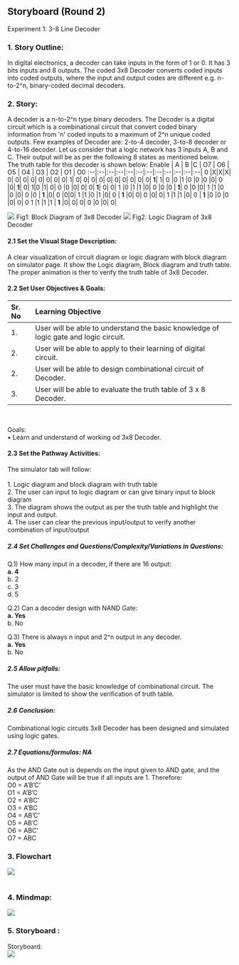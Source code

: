## Storyboard (Round 2)


Experiment 1: 3-8 Line Decoder

### 1. Story Outline:

In digital electronics, a decoder can take inputs in the form of 1 or 0. It has 3 bits inputs and 8 outputs. The coded 3x8 Decoder converts coded inputs into coded outputs, where the input and output codes are different e.g. n-to-2^n, binary-coded decimal decoders. 

### 2. Story:

A decoder is a n-to-2^n type binary decoders. The Decoder is a digital circuit which is a combinational circuit that convert coded binary information from 'n' coded inputs to a maximum of 2^n unique coded outputs. Few examples of Decoder are: 2-to-4 decoder, 3-to-8 decoder or 4-to-16 decoder.
Let us consider that a logic network has 3 inputs A, B and C. Their output will be as per the following 8 states as mentioned below. The truth table for this decoder is shown below:
Enable | A | B |C | O7 | O6 | O5 | O4 | O3 | O2 | O1 | O0
:--|:--|:--|:--|:--|:--|:--|:--|:--|:--|:--|:--| 
0	|X|X|X|	0|	0|	0|	0|	0|	0|	0|	0|
1|	0|	0|	0|	0| 0|	0|	0|	0|	0|	0|<b>	1</b>|
1|	0	|0	|1	|0	|0	|0	|0|	0	|0|<b>	1</b>|	0|
1|0	|1|	0|	0	|0	|0|	0|	0|<b>	1</b>|	0|	0|
1	|0	|1	|1	|0|	0	|0	|0	|<b>	1</b>|	0	|0	|0|
1	|1	|0	|0	|0|	0	|0	|<b>	1</b>	|0|	0	|0|0|
1	|1	|0	|1	|0|	0	|<b>	1</b>	|0|	0|	0	|0|	0|
1	|1	|1	|0|	0	|<b>	1</b>	|0	|0	|0	|0|	0|	0
1	|1	|1	|1	|<b>	1</b>	|0|	0|	0|	0	|0	|0|	0|

<img src="https://github.com/avdheshgupta-ims/eb4_DS_DeadHeads_3-8LineDecoder/blob/master/storyboard/images/Decoder.jpg">
Fig1: Block Diagram of 3x8 Decoder
<img src="https://github.com/avdheshgupta-ims/eb4_DS_DeadHeads_3-8LineDecoder/blob/master/storyboard/images/FULL%20DECODER.jpg">
Fig2: Logic Diagram of 3x8 Decoder


#### 2.1 Set the Visual Stage Description:
A clear visualization of circuit diagram or logic diagram with block diagram on simulator page. It show the Logic diagram, Block diagram and truth table. The proper animation is ther to verify the truth table of 3x8 Decoder. 

#### 2.2 Set User Objectives & Goals:
Sr. No |	Learning Objective	| 
:--|:-- |
1.| User will be able to understand the basic knowledge of logic gate and logic circuit.
2.| User will be able to apply to their learning of digital circuit.
2.| User will be able to design combinational circuit of Decoder.
3.| User will be able to evaluate the truth table of 3 x 8 Decoder.
<br>

Goals: <br>
•	Learn and understand of working od 3x8 Decoder.


#### 2.3 Set the Pathway Activities:

The simulator tab will follow:<br>
<br>1.	Logic diagram and block diagram with truth table
<br>2.	The user can input to logic diagram or can give binary input to block diagram
<br>3.	The diagram shows the output as per the truth table and highlight the input and output.
<br>4.	The user can clear the previous input/output to verify another combination of input/output



##### 2.4 Set Challenges and Questions/Complexity/Variations in Questions:

Q.1) How many input in a decoder, if there are 16 output:
<br><b>a.	4</b>
<br>b.	2
<br>c.	3
<br>d.	5

Q.2) Can a decoder design with NAND Gate:
<br><b>a.	Yes</b>
<br>b.	No

Q.3)	There is always n input and 2^n output in any decoder.
<br><b>a.	Yes</b>
<br>b.	No



##### 2.5 Allow pitfalls:
The user must have the basic knowledge of combinational circuit. The simulator is limited to show the verification of truth table.
##### 2.6 Conclusion:
Combinational logic circuits 3x8 Decoder has been designed and simulated using logic gates.

##### 2.7 Equations/formulas: NA
As the AND Gate out is depends on the input given to AND gate, and the output of AND Gate will be true if all inputs are 1. Therefore:<br>
O0 = A’B’C’
<br>O1 = A’B’C
<br>O2 = A’BC’
<br>O3 = A’BC
<br>O4 = AB’C’
<br>O5 = AB’C
<br>O6 = ABC’
<br>O7 = ABC


### 3. Flowchart
<img src="https://github.com/avdheshgupta-ims/eb4_DS_DeadHeads_3-8LineDecoder/blob/master/storyboard/images/DecoderFC.png"/><br>
<br>

### 4. Mindmap:
<img src="https://github.com/avdheshgupta-ims/eb4_DS_DeadHeads_3-8LineDecoder/blob/master/storyboard/images/mmdecoder.png"/>


### 5. Storyboard :
Storyboard:
<br>
<img src="images/sbdecoder.png">
